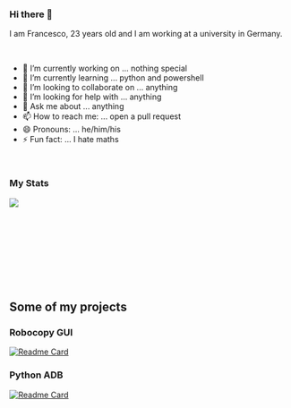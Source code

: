 ### Hi there 👋

I am Francesco, 23 years old and I am working at a university in Germany.

<br>

- 🔭 I’m currently working on ... nothing special
- 🌱 I’m currently learning ... python and powershell
- 👯 I’m looking to collaborate on ... anything
- 🤔 I’m looking for help with ... anything
- 💬 Ask me about ... anything
- 📫 How to reach me: ... open a pull request
- 😄 Pronouns: ... he/him/his
- ⚡ Fun fact: ... I hate maths

<br>

### My Stats

<a href="https://github.com/frxhb">
  <img align="left" src="https://github-readme-stats.vercel.app/api?username=frxhb&show_icons=true&count_private=true&theme=radical" />
</a>

<br>
<br>
<br>
<br>
<br>
<br>
<br>
<br>
<br>


## Some of my projects

### Robocopy GUI

[![Readme Card](https://github-readme-stats.vercel.app/api/pin/?username=frxhb&repo=robocopy_gui&theme=codeSTACKr)](https://github.com/Frxhb/robocopy_gui)

### Python ADB

[![Readme Card](https://github-readme-stats.vercel.app/api/pin/?username=frxhb&repo=python_adb&theme=codeSTACKr)](https://github.com/Frxhb/python_adb)
